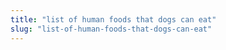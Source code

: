 ```yaml
---
title: "list of human foods that dogs can eat"
slug: "list-of-human-foods-that-dogs-can-eat"
---
```


